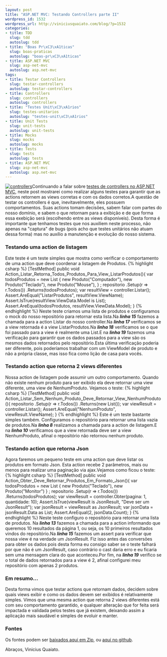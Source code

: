 ```yaml
--- 
layout: post
title: "ASP.NET MVC: Testando Controllers parte II"
wordpress_id: 1532
wordpress_url: http://viniciusquaiato.com/blog/?p=1532
categories: 
- title: TDD
  slug: tdd
  autoslug: tdd
- title: "Boas Pr\xC3\xA1ticas"
  slug: boas-praticas
  autoslug: "boas-pr\xC3\xA1ticas"
- title: ASP.NET MVC
  slug: asp-net-mvc
  autoslug: asp.net-mvc
tags: 
- title: Testar Controllers
  slug: testar-controllers
  autoslug: testar-controllers
- title: Controllers
  slug: controllers
  autoslug: controllers
- title: "Testes Unit\xC3\xA1rios"
  slug: testes-unitarios
  autoslug: "testes-unit\xC3\xA1rios"
- title: Unit Tests
  slug: unit-tests
  autoslug: unit-tests
- title: Mocks
  slug: mocks
  autoslug: mocks
- title: Tests
  slug: tests
  autoslug: tests
- title: ASP.NET MVC
  slug: asp-net-mvc
  autoslug: asp.net-mvc
---
```

[![](http://viniciusquaiato.com/blog/wp-content/uploads/2010/08/controllers-150x150.jpg "controllers")](http://viniciusquaiato.com/blog/wp-content/uploads/2010/08/controllers.jpg)Continuando a falar sobre [testes de controllers no ASP.NET MVC](http://viniciusquaiato.com/blog/asp-net-mvc-testando-controllers-parte-i/), neste post mostrarei como realizar alguns testes para garantir que as actions retornem as views corretas e com os dados corretos.A questão de testar os controllers é que, inevitavelmente, eles possuem comportamentos. Suas actions tomam decisões, sabem falar com partes do nosso domínio, e sabem o que retornam para a exibição e de que forma essa exebição será (escolhendo entre as views disponíveis). Desta forma é importante que tenhamos testes que nos auxiliem neste processo, não apenas na "captura" de bugs (pois acho que testes unitários não atuam dessa forma) mas no auxílio a manutenção e evolução do nosso sistema.

### Testando uma action de listagem
Este teste é um teste simples que mostra como verificar o comportamento de uma action que deve coordenar a listagem de Produtos.
{% highlight csharp %}
[TestMethod]
public void Action_Listar_Retorna_Todos_Produtos_Para_View_ListarProdutos(){
var todosProdutos = new List<produto>                            {                                new Produto("Computador"),                                new Produto("Teclado"),                                new Produto("Mouse"),                            }
;
    repositorio        .Setup(r => r.Todos())        .Returns(todosProdutos);
var resultView = controller.Listar();
    Assert.AreEqual("ListarProdutos", resultView.ViewName);
    Assert.IsTrue(resultView.ViewData.Model is List<produto>);
    Assert.AreEqual(todosProdutos, resultView.ViewData.Model);
    }
</produto></produto>
{% endhighlight %}
Neste teste criamos uma lista de produtos e configuramos o mock do nosso repositório para retornar esta lista.Na **_linha 15_** fazemos a chamada para a action Listar do nosso controller.Na **_linha 17_** verificamos se a view retornada é a view ListarProdutos.Na **_linha 18_** verificamos se o que foi passado para a view é realmente uma List<produto>.E na **_linha 19_** fazemos uma verificação para garantir que os dados passados para a view são os mesmos dados retornados pelo repositório.Esta última verificação poderia ser diferente, pois poderíamos trabalhar com um ViewModel de produto e não a própria classe, mas isso fica como lição de casa para vocês.

### Testando action que retorna 2 views diferentes
Nossa action de listagem pode assumir um outro comportamento. Quando não existe nenhum produto para ser exibido ela deve retornar uma view diferente, uma view de NenhumProduto. Vejamos o teste:
{% highlight csharp %}
[TestMethod]
public void Action_Listar_Sem_Nenhum_Produto_Deve_Retornar_View_NenhumProduto(){    repositorio        .Setup(r => r.Todos())        .Returns(new List<produto>());
var viewResult = controller.Listar();
    Assert.AreEqual("NenhumProduto", viewResult.ViewName);
    }
</produto>
{% endhighlight %}
Este é um teste bastante simples também. Configuramos o repositório para retornar uma lista vazia de produtos.Na **_<em>linha 8</em>_** realizamos a chamada para a action de listagem.E na **_linha 10_** verificamos que a view retornada deve ser a view NenhumProduto, afinal o repositório não retornou nenhum produto.

### Testando action que retorna Json
Agora faremos um pequeno teste em uma action que deve listar os produtos em formato Json. Esta action recebe 2 parâmetros, mais ou menos para realizar uma paginação via ajax.Vejamos como ficou o teste:
{% highlight csharp %}
[TestMethod]
public void Action_Obter_Deve_Retornar_Produtos_Em_Formato_Json(){
var todosProdutos = new List<produto>                    {                        new Produto("Teclado"),                        new Produto("Monitor")                    }
;
    repositorio        .Setup(r => r.Todos())        .Returns(todosProdutos);
var viewResult = controller.Obter(pagina: 1, quantidade: 10);
    Assert.IsTrue(viewResult is JsonResult, "Deve ser um JsonResult");
var jsonResult = viewResult as JsonResult;
var jsonData = jsonResult.Data as List<produto>;
    Assert.AreEqual(2, jsonData.Count);
    }
</produto></produto>
{% endhighlight %}
Neste teste configuro o repositório para retornar uma lista de produtos. Na **_linha 13_** fazemos a chamada para a action informando que queremos 10 resultados da página 1, ou seja, os 10 primeiros resultados vindos do repositório.Na **_linha 15_** fazemos um assert para verificar que nossa view é na verdade um JsonResult. Fiz isso antes das conversões para obter os dados pois desta forma eu consigo saber se o teste falhará por que não é um JsonResult, caso contrário o cast daria erro e eu ficaria sem uma mensagem clara do que aconteceu.Por fim, na **_linha 19_** verifico se o total de dados retornados para a view é 2, afinal configurei meu repositório com apenas 2 produtos.

### Em resumo...
Desta forma vimos que testar actions que retornam dados, decidem sobre quais views exibir e como os dados devem ser exibidos é relativamente simples. Vimos que uma mesma action que retorna 2 views diferentes está com seu comportamento garantido, e qualquer alteração que for feita será impactada e validada pelos testes que já existem, deixando assim a aplicação mais saudável e simples de evoluir e manter.

### Fontes
Os fontes podem ser [baixados aqui em Zip](http://viniciusquaiato.com/files/codesamples/TDD/TestesControllerII.zip), ou [aqui no github](http://github.com/vquaiato/Testes-Controllers-ASP.NET-MVC).

Abraços,
Vinicius Quaiato.</produto>
